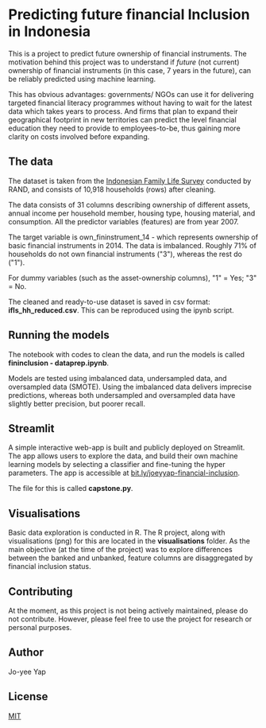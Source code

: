 
# Predicting future financial Inclusion in Indonesia

This is a project to predict future ownership of financial instruments. The motivation behind this project was to understand if *future* (not current) ownership of financial instruments (in this case, 7 years in the future), can be reliably predicted using machine learning. 

This has obvious advantages: governments/ NGOs can use it for delivering targeted financial literacy programmes without having to wait for the latest data which takes years to process. And firms that plan to expand their geographical footprint in new territories can predict the level financial education they need to provide to employees-to-be, thus gaining more clarity on costs involved before expanding.

## The data

The dataset is taken from the [Indonesian Family Life Survey](https://www.rand.org/well-being/social-and-behavioral-policy/data/FLS/IFLS/download.html) conducted by RAND, and consists of 10,918 households (rows) after cleaning.

The data consists of 31 columns describing ownership of different assets, annual income per household member, housing type, housing material, and consumption. All the predictor variables (features) are from year 2007.

The target variable is own_fininstrument_14 - which represents ownership of basic financial instruments in 2014. The data is imbalanced. Roughly 71% of households do not own financial instruments ("3"), whereas the rest do ("1").

For dummy variables (such as the asset-ownership columns), "1" = Yes; "3" = No.

The cleaned and ready-to-use dataset is saved in csv format: **ifls_hh_reduced.csv**. This can be reproduced using the ipynb script.

## Running the models

The notebook with codes to clean the data, and run the models is called **fininclusion - dataprep.ipynb**.

Models are tested using imbalanced data, undersampled data, and oversampled data (SMOTE). Using the imbalanced data delivers imprecise predictions, whereas both undersampled and oversampled data have slightly better precision, but poorer recall.


## Streamlit

A simple interactive web-app is built and publicly deployed on Streamlit. The app allows users to explore the data, and build their own machine learning models by selecting a classifier and fine-tuning the hyper parameters. The app is accessible at [bit.ly/joeyyap-financial-inclusion](bit.ly/joeyyap-financial-inclusion).

The file for this is called **capstone.py**. 

## Visualisations
Basic data exploration is conducted in R. The R project, along with visualisations (png) for this are located in the **visualisations** folder. As the main objective (at the time of the project) was to explore differences between the banked and unbanked, feature columns are disaggregated by financial inclusion status.

## Contributing
At the moment, as this project is not being actively maintained, please do not contribute. However, please feel free to use the project for research or personal purposes.

## Author
Jo-yee Yap

## License
[MIT](https://choosealicense.com/licenses/mit/)
